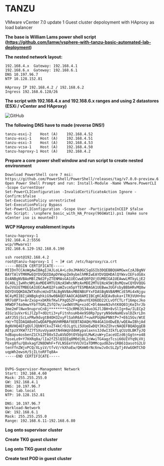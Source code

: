 # TANZU
VMware vCenter 7.0 update 1 Guest cluster depoloyment with HAproxy as load balancer

**The base is William Lams power shell script (https://github.com/lamw/vsphere-with-tanzu-basic-automated-lab-deployment)**


**The nested network layout:**

```
192.168.4.x  Gateway: 192.168.4.1
192.168.6.x  Gateway: 192.168.6.1
DNS 10.197.96.7
NTP 10.128.152.81

HAproxy IP 192.168.4.2 / 192.168.6.2
Ingress 192.168.6.128/26
```

**The script with 192.168.4.x and 192.168.6.x ranges and using 2 datastores (ESXi / vCenter and HAproxy)**

![GitHub](vsphere_basic_with_HA_Proxy(96GWat1).ps1)

**The following DNS have to made (reverse DNS!)** 

```
tanzu-esxi-2	Host (A)	192.168.4.52
tanzu-esxi-1	Host (A)	192.168.4.51
tanzu-esxi-3	Host (A)	192.168.4.53
tanzu-vcsa-1	Host (A)	192.168.4.50
tanzu-haproxy-1	Host (A)	192.168.4.2
```

**Prepare a core power shell window and run script to create nested environment**

```
Download PowerShell core 7 msi: https://github.com/PowerShell/PowerShell/releases/tag/v7.0.0-preview.6
Open Power Shell Prompt and run: Install-Module -Name VMware.PowerCLI -Scope CurrentUser
Set-PowerCLIConfiguration -InvalidCertificateAction Ignore -Confirm:$false
Set-ExecutionPolicy unrestricted
Set-ExecutionPolicy Bypass
Set-PowerCLIConfiguration -Scope User -ParticipateInCEIP $false
Run Script: .\vsphere_basic_with_HA_Proxy(96GWat1).ps1 (make sure vCenter iso is mounted!)
```

**WCP HAproxy enablement inputs**

```
tanzu-haproxy-1
192.168.4.2:5556
wcp/VMware1!
192.168.6.129-192.168.6.190

ssh root@192.168.4.2
root@tanzu-haproxy-1 [ ~ ]# cat /etc/haproxy/ca.crt
-----BEGIN CERTIFICATE-----
MIIDnTCCAoWgAwIBAgIJAJLoLA+LcOoJMA0GCSqGSIb3DQEBBQUAMGwxCzAJBgNV
BAYTAlVTMRMwEQYDVQQIDApDYWxpZm9ybmlhMRIwEAYDVQQHDAlQYWxvIEFsdG8x
DzANBgNVBAoMBlZNd2FyZTENMAsGA1UECwwEQ0FQVjEUMBIGA1UEAwwLMTkyLjE2
OC40LjIwHhcNMjAxMDE4MTU1NzA5WhcNMzAxMDE2MTU1NzA5WjBsMQswCQYDVQQG
EwJVUzETMBEGA1UECAwKQ2FsaWZvcm5pYTESMBAGA1UEBwwJUGFsbyBBbHRvMQ8w
DQYDVQQKDAZWTXdhcmUxDTALBgNVBAsMBENBUFYxFDASBgNVBAMMCzE5Mi4xNjgu
NC4yMIIBIjANBgkqhkiG9w0BAQEFAAOCAQ8AMIIBCgKCAQEAvBuka+1TR3VUH+bu
9R7o8P7a+ArZxop+xbKRkfKwlPXgQ5ZF+gNxoYEXO6DD22CLvOfCTLrf16mpcJko
HRWDF74a9mwYFbfTGRLZSfQ7e/iwdWXtMq+xzdC+Dl4mmeN3vhtK0Q03jKeIhrJb
3me2mFlNwx9nuproCn8j********G3cRM63S34uo3GJlJBH+8vSlIg+6w/ILECp2
dIGz1uVxr6iJlZpT+dOzti3+yFitnhsuHb4e9S0Rp7pyryN9deNaHEvalDZkrLDn
aAYJ5SjScLxPRw9dvgtB4OH32xyFlSahR6Alf+uwXPUqNePNNtP+7+E615Gv/WtE
rW/+TQIDAQABo0IwQDAPBgNVHRMBAf8EBTADAQH/MA4GA1UdDwEB/wQEAwIBhjAd
BgNVHQ4EFgQUlJQbNYCkvZT4kCrDJLgtLi5UUeEwDQYJKoZIhvcNAQEFBQADggEB
AEtpzXYKW77Z7fSXuvUyamXtN4kWqVddmKypalaxns3JdwI3IkfLqCUzOLBKTyJQ
hdBapu4osbenZ1Ch1ZF80x5ZuAVbD9tOYbbpVLMwKzuW+yIaceUIzd6jGgtn+o48
TpseLo9+Y7HXRq0a/lIa2fZ5lQIEEq8M0dj0L2cWwiTG4agzTcsi66UIVYq9LVXj
P6xg8fu/Q8xkagf2N8DWhF+fVLNSEeYVVUJVIaTDMMcqud8Zev1RB61QasotG2LU
tenYfnZWjvPCQ/XLyiV/tfvV/rkXhaEw/QKmW0rNc6nwJvOcSLZpTj4VwGOHTChD
uqpWh2ewsH/5jILtoRFTq8A=
-----END CERTIFICATE-----


DVPG-Supervisor-Management Network
Start: 192.168.4.60
Mask: 255.255.255.0
GW: 192.168.4.1
DNS: 10.197.96.7   
Dom: lab.local
NTP: 10.128.152.81
-
DNS: 10.197.96.7
Workload-Network
GW: 192.168.6.1
Mask: 255.255.255.0
Range: 192.168.6.11-192.168.6.80

```

**Log onto supervisor cluster**

**Create TKG guest cluster**

**Log onto TKG guest cluster**

**Create test POD in guest cluster**








